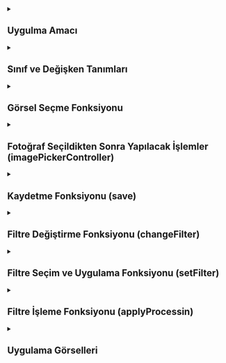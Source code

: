 <details>
    <summary><h2>Uygulma Amacı</h2></summary>
  Bu uygulama, kullanıcının fotoğraflarını düzenlemesine ve farklı filtreler uygulamasına olanak tanıyan temel bir fotoğraf düzenleme uygulamasıdır. Uygulama, iOS’un Core Image kütüphanesini kullanarak çeşitli filtreleri fotoğraflara uyguluyor ve sonuçları kaydedip kullanıcıya görsel olarak sunuyor. Şimdi kodun önemli kısımlarını açıklayarak uygulamanın nasıl çalıştığını adım adım inceleyelim
  </details> 
  
  <details>
    <summary><h2>Sınıf ve Değişken Tanımları</h2></summary>
    changeButton: Kullanıcı bir filtre seçtiğinde tetiklenecek düğme.
    intensity: Filtre yoğunluğunu ayarlamak için kullanılan kaydırıcı (slider).
    imageView: Seçilen görselin gösterileceği alan.
    currentImage: Düzenlenecek olan fotoğrafın orijinal halini tutar.
    context: CIContext, Core Image ile görüntü işleme yapılmasını sağlar. İşlemler sonucunda bir görsel oluşturulmasına yardımcı olur.
    currentFilter: Görselde uygulanacak mevcut filtreyi saklar.
    
    ```
    class ViewController: UIViewController, UIImagePickerControllerDelegate, UINavigationControllerDelegate {
    @IBOutlet var changeButton: UIButton!
    @IBOutlet var intensity: UISlider!
    @IBOutlet var imageView: UIImageView!
    
    var currentImage: UIImage!
    var context: CIContext!
    var currentFilter: CIFilter!
    ```
  </details> 

  <details>
    <summary><h2>Görsel Seçme Fonksiyonu</h2></summary>
    UIImagePickerController: Kullanıcının fotoğraf seçmesi veya yeni bir fotoğraf çekmesi için fotoğraf seçme ekranını açar.
    allowsEditing = true: Kullanıcının fotoğrafı seçtikten sonra kırpma gibi düzenleme yapabilmesini sağlar.
    present(picker, animated: true): Fotoğraf seçme ekranını gösterir.

    
    ```
    @objc func imageSelectClicked() {
    let picker = UIImagePickerController()
    picker.delegate = self
    picker.allowsEditing = true
    present(picker, animated: true)
    }


    ```
  </details> 




<details>
    <summary><h2>Fotoğraf Seçildikten Sonra Yapılacak İşlemler (imagePickerController)</h2></summary>
    guard let image = info[.editedImage] as? UIImage: Kullanıcının düzenlediği (kırptığı) görseli UIImage türüne dönüştürerek image değişkenine atar. Eğer görüntü alınamıyorsa, işlem durdurulur.
    dismiss(animated: true): Fotoğraf seçme ekranı kapatılır.
    currentImage = image: Seçilen görsel currentImage değişkenine atanır.
    let beginImage = CIImage(image: currentImage): UIImage türündeki currentImage görseli, Core Image işlemleri için CIImage formatına dönüştürülür.
    currentFilter.setValue(beginImage, forKey: kCIInputImageKey): currentFilter üzerinde, seçilen görüntü filtreye uygulanmak üzere giriş olarak atanır.
    applyProcessing(): Filtrenin uygulanması için applyProcessing fonksiyonu çağrılır.

    
    ```
    func imagePickerController(_ picker: UIImagePickerController, didFinishPickingMediaWithInfo info: [UIImagePickerController.InfoKey : Any]) {
    guard let image = info[.editedImage] as? UIImage else { return }
    dismiss(animated: true)
    currentImage = image
    
    let beginImage = CIImage(image: currentImage)
    currentFilter.setValue(beginImage, forKey: kCIInputImageKey)
    applyProcessing()
    }



    ```
  </details>

  <details>
    <summary><h2>Kaydetme Fonksiyonu (save)</h2></summary>
   guard let image = imageView.image: Eğer düzenlenmiş bir görsel yoksa, kullanıcıya bir uyarı gösterir ve işlemi sonlandırır.
   UIImageWriteToSavedPhotosAlbum: Düzenlenmiş görseli cihazın fotoğraf albümüne kaydeder. Kaydetme işlemi tamamlandığında image(_:didFinishSavingWithError:contextInfo:) fonksiyonu çalışır.

    
    ```
    @IBAction func save(_ sender: Any) {
    guard let image = imageView.image else {
        let alert = UIAlertController(title: "Uyari", message: "Herhangi bir düzenlenmiş resim bulunmamaktadır", preferredStyle: .alert)
        alert.addAction(UIAlertAction(title: "Tamam", style: .cancel, handler: nil))
        return present(alert, animated: true)
    }
    UIImageWriteToSavedPhotosAlbum(image, self, #selector(image(_:didFinishSavingWithError:contextInfo:)), nil)
    }



    ```
  </details>
  <details>
    <summary><h2>Filtre Değiştirme Fonksiyonu (changeFilter)</h2></summary>
   UIAlertController: Kullanıcıya mevcut filtreler arasından seçim yapması için bir aksiyon menüsü açar.
   ac.addAction: Farklı filtreleri seçme seçenekleri ekler. Her bir filtre seçildiğinde setFilter fonksiyonu çağrılır.
   present(ac, animated: true): Aksiyon menüsünü ekranda gösterir.

    
    ```
    @IBAction func changeFilter(_ sender: UIButton) {
    let ac = UIAlertController(title: "Choose Image", message: nil, preferredStyle: .actionSheet)
    
    ac.addAction(UIAlertAction(title: "CIBumpDistortion", style: .default, handler: setFilter))
    ac.addAction(UIAlertAction(title: "CIGaussianBlur", style: .default, handler: setFilter))
    ac.addAction(UIAlertAction(title: "CIPixellate", style: .default, handler: setFilter))
    ac.addAction(UIAlertAction(title: "CISepiaTone", style: .default, handler: setFilter))
    ac.addAction(UIAlertAction(title: "CITwirlDistortion", style: .default, handler: setFilter))
    ac.addAction(UIAlertAction(title: "CIUnsharpMask", style: .default, handler: setFilter))
    ac.addAction(UIAlertAction(title: "CIVignette", style: .default, handler: setFilter))
    ac.addAction(UIAlertAction(title: "CIPhotoEffectChrome", style: .default, handler: setFilter))
    ac.addAction(UIAlertAction(title: "CITemperatureAndTint", style: .default, handler: setFilter))
    ac.addAction(UIAlertAction(title: "Cancel", style: .cancel))
    
    if let popoverController = ac.popoverPresentationController {
        popoverController.sourceView = sender
        popoverController.sourceRect = sender.bounds
    }
    
     present(ac, animated: true)
    }




    ```
  </details>
  <details>
    <summary><h2>Filtre Seçim ve Uygulama Fonksiyonu (setFilter)</h2></summary>
   guard currentImage != nil: Eğer bir görsel yoksa işlem durdurulur.
   currentFilter = CIFilter(name: actionTitle): Kullanıcının seçtiği filtre currentFilter değişkenine atanır.
   applyProcessing(): Seçilen filtreyi ve kaydırıcı ayarlarını uygulamak için applyProcessing fonksiyonu çağrılır.


    
    ```
    func setFilter(action: UIAlertAction) {
    guard currentImage != nil else { return }
    guard let actionTitle = action.title else { return }
    changeButton.setTitle(actionTitle, for: .normal)
    
    currentFilter = CIFilter(name: actionTitle)
    let beginImage = CIImage(image: currentImage)
    currentFilter.setValue(beginImage, forKey: kCIInputImageKey)
    applyProcessing()
     }




    ```
  </details>

  <details>
    <summary><h2>Filtre İşleme Fonksiyonu (applyProcessin)</h2></summary>
   currentFilter.inputKeys: Seçili filtreye uygun ayarlanabilir anahtarları alır.
   Her bir anahtar, filtreye kaydırıcı değerine göre belirli bir değişiklik uygulanmasına olanak tanır:
   kCIInputIntensityKey: Yoğunluk ayarı.
   kCIInputRadiusKey: Bulanıklık yarıçapı ayarı.
   kCIInputScaleKey: Ölçekleme.
   kCIInputCenterKey: Filtrenin merkezi.
   context.createCGImage: İşlenmiş CIImage’i UIImageView’da gösterilebilecek bir UIImage’e dönüştürür.


    
    ```
    func applyProcessing() {
    let inputKeys = currentFilter.inputKeys
    
    if inputKeys.contains(kCIInputIntensityKey) {
        currentFilter.setValue(intensity.value, forKey: kCIInputIntensityKey)
    }
    if inputKeys.contains(kCIInputRadiusKey) {
        currentFilter.setValue(intensity.value * 200, forKey: kCIInputRadiusKey)
    }
    if inputKeys.contains(kCIInputScaleKey) {
        currentFilter.setValue(intensity.value * 10, forKey: kCIInputScaleKey)
    }
    if inputKeys.contains(kCIInputCenterKey) {
        currentFilter.setValue(CIVector(x: currentImage.size.width / 2, y: currentImage.size.height / 2), forKey: kCIInputCenterKey)
    }
    if inputKeys.contains("inputNeutral") {
        currentFilter.setValue(CIVector(x: 6500, y: 0), forKey: "inputNeutral")
    }
    if inputKeys.contains("inputTargetNeutral") {
        let targetNeutral = intensity.value * 1000 + 5000
        currentFilter.setValue(CIVector(x: CGFloat(targetNeutral), y: 0), forKey: "inputTargetNeutral")
    }
    
    guard let outputImage = currentFilter.outputImage else { return }
    
    if let cgImage = context.createCGImage(outputImage, from: outputImage.extent) {
        let processedImage = UIImage(cgImage: cgImage)
        imageView.image = processedImage
    }
    }





    ```
  </details>
  
  
<details>
    <summary><h2>Uygulama Görselleri </h2></summary>
    
    
 <table style="width: 100%;">
    <tr>
        <td style="text-align: center; width: 16.67%;">
            <h4 style="font-size: 14px;">Kullanuici Arayuz</h4>
            <img src="https://github.com/user-attachments/assets/3e8b49b7-6d0c-40d4-a512-4fce6acd30fc" style="width: 100%; height: auto;">
        </td>
        <td style="text-align: center; width: 16.67%;">
            <h4 style="font-size: 14px;">Fotograf Albume Erisim</h4>
            <img src="https://github.com/user-attachments/assets/7ebdb9f5-3dea-4809-bac6-03360f102400" style="width: 100%; height: auto;">
        </td>
        <td style="text-align: center; width: 16.67%;">
            <h4 style="font-size: 14px;">Secilen Gorsel Editleme</h4>
            <img src="https://github.com/user-attachments/assets/9da7c3b6-6e8a-4429-a4d8-8e71dc4e4827" style="width: 100%; height: auto;">
        </td>
        <td style="text-align: center; width: 16.67%;">
            <h4 style="font-size: 14px;">Secilen gorselin deger kadar  Filtre Uygulanmis hali</h4>
            <img src="https://github.com/user-attachments/assets/837c4f03-6370-4835-97a0-83b76f7bb890" style="width: 100%; height: auto;">
        </td>
        <td style="text-align: center; width: 16.67%;">
            <h4 style="font-size: 14px;">Secilen gorselin deger kadar Pixell Filtre Uygulanmis hali</h4>
            <img src="https://github.com/user-attachments/assets/367e7913-6536-438a-b6e4-ca8d7738b3fd" style="width: 100%; height: auto;">
        </td>
        <td style="text-align: center; width: 16.67%;">
            <h4 style="font-size: 14px;">Filtre uygulanan gorselin kaydetme islemi</h4>
            <img src="https://github.com/user-attachments/assets/8b348947-f0b8-4b5a-9d0f-e40a7c811960" style="width: 100%; height: auto;">
        </td>
        <td style="text-align: center; width: 16.67%;">
            <h4 style="font-size: 14px;">Gorselin Albume Kaydedilmesi </h4>
            <img src="https://github.com/user-attachments/assets/2054eaba-177a-495a-9b41-d17a05393712" style="width: 100%; height: auto;">
        </td>
    </tr>
</table>
  </details> 

